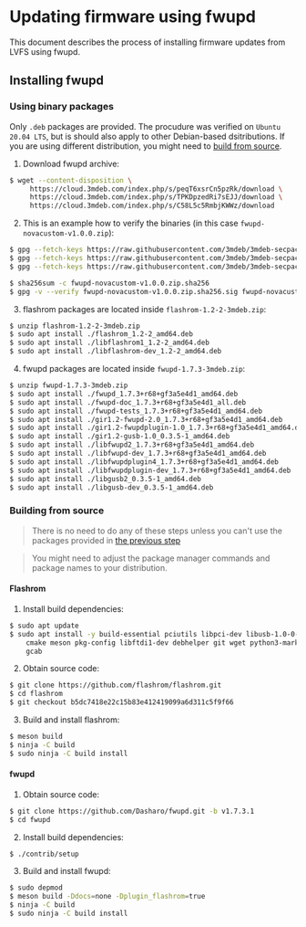 # Updating firmware using fwupd

This document describes the process of installing firmware updates from LVFS
using fwupd.

## Installing fwupd

### Using binary packages

Only `.deb` packages are provided. The procudure was verified on `Ubuntu 20.04
LTS`, but is should also apply to other Debian-based dsitributions. If you are
using different distribution, you might need to
[build from source](#building-form-source).

1. Download fwupd archive:
```bash
$ wget --content-disposition \
     https://cloud.3mdeb.com/index.php/s/peqT6xsrCn5pzRk/download \
     https://cloud.3mdeb.com/index.php/s/TPKDpzedRi7sEJJ/download \
     https://cloud.3mdeb.com/index.php/s/C58L5c5RmbjKWWz/download
```

2. This is an example how to verify the binaries (in this case `fwupd-novacustom-v1.0.0.zip`):
```bash
$ gpg --fetch-keys https://raw.githubusercontent.com/3mdeb/3mdeb-secpack/master/keys/master-key/3mdeb-master-key.asc
$ gpg --fetch-keys https://raw.githubusercontent.com/3mdeb/3mdeb-secpack/oss_master_key/open-source-software/3mdeb-open-source-software-master-key.asc
$ gpg --fetch-keys https://raw.githubusercontent.com/3mdeb/3mdeb-secpack/master/customer-keys/novacustom/novacustom-open-source-firmware-release-1.x-key.asc

$ sha256sum -c fwupd-novacustom-v1.0.0.zip.sha256
$ gpg -v --verify fwupd-novacustom-v1.0.0.zip.sha256.sig fwupd-novacustom-v1.0.0.zip.sha256
```

3. flashrom packages are located inside `flashrom-1.2-2-3mdeb.zip`:
```bash
$ unzip flashrom-1.2-2-3mdeb.zip
$ sudo apt install ./flashrom_1.2-2_amd64.deb
$ sudo apt install ./libflashrom1_1.2-2_amd64.deb
$ sudo apt install ./libflashrom-dev_1.2-2_amd64.deb
```

4. fwupd packages are located inside `fwupd-1.7.3-3mdeb.zip`:
```bash
$ unzip fwupd-1.7.3-3mdeb.zip
$ sudo apt install ./fwupd_1.7.3+r68+gf3a5e4d1_amd64.deb
$ sudo apt install ./fwupd-doc_1.7.3+r68+gf3a5e4d1_all.deb
$ sudo apt install ./fwupd-tests_1.7.3+r68+gf3a5e4d1_amd64.deb
$ sudo apt install ./gir1.2-fwupd-2.0_1.7.3+r68+gf3a5e4d1_amd64.deb
$ sudo apt install ./gir1.2-fwupdplugin-1.0_1.7.3+r68+gf3a5e4d1_amd64.deb
$ sudo apt install ./gir1.2-gusb-1.0_0.3.5-1_amd64.deb
$ sudo apt install ./libfwupd2_1.7.3+r68+gf3a5e4d1_amd64.deb
$ sudo apt install ./libfwupd-dev_1.7.3+r68+gf3a5e4d1_amd64.deb
$ sudo apt install ./libfwupdplugin4_1.7.3+r68+gf3a5e4d1_amd64.deb
$ sudo apt install ./libfwupdplugin-dev_1.7.3+r68+gf3a5e4d1_amd64.deb
$ sudo apt install ./libgusb2_0.3.5-1_amd64.deb
$ sudo apt install ./libgusb-dev_0.3.5-1_amd64.deb
```

### Building from source

> There is no need to do any of these steps unless you can't use the packages
> provided in [the previous step](#using-binary-packages)

> You might need to adjust the package manager commands and package names to
> your distribution.

#### Flashrom

1. Install build dependencies:
```bash
$ sudo apt update
$ sudo apt install -y build-essential pciutils libpci-dev libusb-1.0-0-dev \
    cmake meson pkg-config libftdi1-dev debhelper git wget python3-markdown \
    gcab
```

2. Obtain source code:
```bash
$ git clone https://github.com/flashrom/flashrom.git
$ cd flashrom
$ git checkout b5dc7418e22c15b83e412419099a6d311c5f9f66
```

3. Build and install flashrom:
```bash
$ meson build
$ ninja -C build
$ sudo ninja -C build install
```

#### fwupd

1. Obtain source code:
```bash
$ git clone https://github.com/Dasharo/fwupd.git -b v1.7.3.1
$ cd fwupd
```

2. Install build dependencies:
```bash
$ ./contrib/setup
```

3. Build and install fwupd:
```bash
$ sudo depmod
$ meson build -Ddocs=none -Dplugin_flashrom=true
$ ninja -C build
$ sudo ninja -C build install
```
